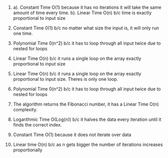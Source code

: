 1. a). Constant Time O(1) because it has no iterations it will take the
       same amount of time every time.
   b). Linear Time O(n) b/c time is exactly proportional to input size

2. Constant Time 0(1) b/c no matter what size the input is, it will 
   only run one time.

3. Polynomial Time 0(n^2) b/c it has to loop through all input twice due
   to nested for loops

4. Linear Time O(n) b/c it runs a single loop on the array exactly          proportional to input size

5. Linear Time O(n) b/c it runs a single loop on the array exactly          proportional to input size. Theres is only one loop.

6. Polynomial Time 0(n^2) b/c it has to loop through all input twice due
   to nested for loops

7. The algorithm returns the Fibonacci number, it has a Linear Time O(n)    complexity.

8. Logarithmic Time O(Log(n)) b/c it halves the data every iteration        until it finds the correct index.

9. Constant Time O(1) because it does not iterate over data

10. Linear time O(n) b/c as n gets bigger the number of iterations           increases proportionally 

